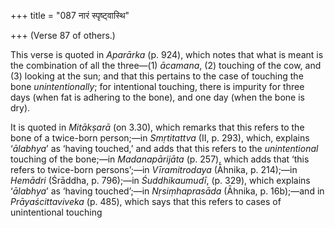 +++
title = "087 नारं स्पृष्ट्वास्थि"

+++
(Verse 87 of others.)

This verse is quoted in *Aparārka* (p. 924), which notes that what is
meant is the combination of all the three—(1) *ācamana*, (2) touching of
the cow, and (3) looking at the sun; and that this pertains to the case
of touching the bone *unintentionally*; for intentional touching, there
is impurity for three days (when fat is adhering to the bone), and one
day (when the bone is dry).

It is quoted in *Mitākṣarā* (on 3.30), which remarks that this refers to
the bone of a twice-born person;—in *Smṛtitattva* (II, p. 293), which,
explains ‘*ālabhya*’ as ‘having touched,’ and adds that this refers to
the *unintentional* touching of the bone;—in *Madanapārijāta* (p. 257),
which adds that ‘this refers to twice-born persons’;—in *Vīramitrodaya*
(Āhnika, p. 214);—in *Hemādri* (Śrāddha, p. 796);—in *Śuddhikaumudī*,
(p. 329), which explains ‘*ālabhya*’ as ‘having touched’;—in
*Nṛsiṃhaprasāda* (Āhnika, p. 16b);—and in *Prāyaścittaviveka* (p. 485),
which says that this refers to cases of unintentional touching


